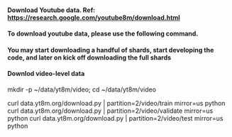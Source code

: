 #### Download Youtube data. Ref: https://research.google.com/youtube8m/download.html
#### To download youtube data, please use the following command. 
#### You may start downloading a handful of shards, start developing the code, and later on kick off downloading the full shards


#### Downlod video-level data
mkdir -p ~/data/yt8m/video; cd ~/data/yt8m/video

curl data.yt8m.org/download.py | partition=2/video/train mirror=us python
curl data.yt8m.org/download.py | partition=2/video/validate mirror=us python
curl data.yt8m.org/download.py | partition=2/video/test mirror=us python
